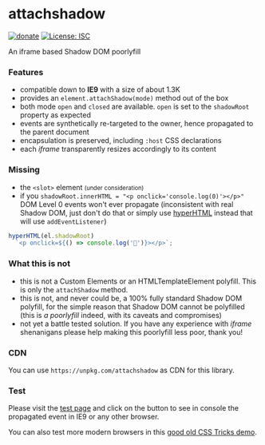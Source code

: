 # attachshadow

[![donate](https://img.shields.io/badge/$-donate-ff69b4.svg?maxAge=2592000&style=flat)](https://github.com/WebReflection/donate)
[![License: ISC](https://img.shields.io/badge/License-ISC-yellow.svg)](https://opensource.org/licenses/ISC)

An iframe based Shadow DOM poorlyfill


### Features

  * compatible down to **IE9** with a size of about 1.3K
  * provides an `element.attachShadow(mode)` method out of the box
  * both mode `open` and `closed` are available. `open` is set to the `shadowRoot` property as expected
  * events are synthetically re-targeted to the owner, hence propagated to the parent document
  * encapsulation is preserved, including `:host` CSS declarations
  * each _iframe_ transparently resizes accordingly to its content

### Missing

  * the `<slot>` element <small>(under consideration)</small>
  * if you `shadowRoot.innerHTML = "<p onclick='console.log(0)'></p>"` DOM Level 0 events won't ever propagate (inconsistent with real Shadow DOM, just don't do that or simply use [hyperHTML](https://github.com/WebReflection/hyperHTML) instead that will use `addEventListener`)

```js
hyperHTML(el.shadowRoot)
  `<p onclick=${() => console.log('🎉')}></p>`;
```

### What this is not

  * this is not a Custom Elements or an HTMLTemplateElement polyfill. This is only the `attachShadow` method.
  * this is not, and never could be, a 100% fully standard Shadow DOM polyfill, for the simple reason that Shadow DOM cannot be polyfilled (this is _a poorlyfill_ indeed, with its caveats and compromises)
  * not yet a battle tested solution. If you have any experience with _iframe_ shenanigans please help making this poorlyfill less poor, thank you!

### CDN

You can use `https://unpkg.com/attachshadow` as CDN for this library.

### Test

Please visit the [test page](https://webreflection.github.io/attachshadow/test/) and click on the button to see in console the propagated event in IE9 or any other browser.

You can also test more modern browsers in this [good old CSS Tricks demo](https://codepen.io/WebReflection/pen/goNNwZ?editors=0010).
